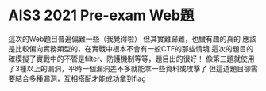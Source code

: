 # AIS3 2021 Pre-exam Web題
這次的Web題目普遍偏難一些（我覺得啦）
但其實難歸難，也蠻有趣的真的
應該是比較偏向實務類型的，在實戰中根本不會有一般CTF的那些情境
這次的題目的確模擬了實戰中的不管是filter、防護機制等等，題目出的很好！
像第三題就使用了3種以上的漏洞，平時一個漏洞差不多就能拿一些資料或攻擊了
但這道題目卻需要結合多種漏洞，互相搭配才能成功拿到flag
